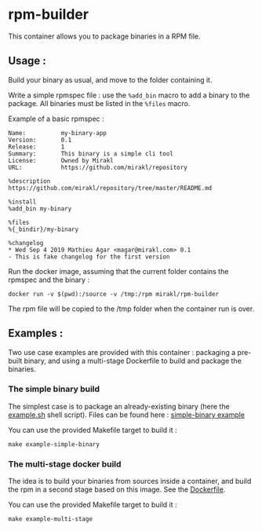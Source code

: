 # rpm-builder

This container allows you to package binaries in a RPM file.    

## Usage : 

Build your binary as usual, and move to the folder containing it.

Write a simple rpmspec file : use the `%add_bin` macro to add a binary to the package.
All binaries must be listed in the `%files` macro.

Example of a basic rpmspec :
```
Name:          my-binary-app
Version:       0.1
Release:       1
Summary:       This binary is a simple cli tool
License:       Owned by Mirakl
URL:           https://github.com/mirakl/repository

%description
https://github.com/mirakl/repository/tree/master/README.md

%install
%add_bin my-binary

%files
%{_bindir}/my-binary

%changelog
* Wed Sep 4 2019 Mathieu Agar <magar@mirakl.com> 0.1
- This is fake changelog for the first version
```

Run the docker image, assuming that the current folder contains the rpmspec and the binary :
```
docker run -v $(pwd):/source -v /tmp:/rpm mirakl/rpm-builder
```

The rpm file will be copied to the /tmp folder when the container run is over.

## Examples : 

Two use case examples are provided with this container : packaging a pre-built binary, and using a multi-stage Dockerfile to 
build and package the binaries.
 
### The simple binary build

The simplest case is to package an already-existing binary (here the [example.sh](examples/simple-binary/example.sh) shell script). 
Files can be found here : [simple-binary example](examples/simple-binary/)

You can use the provided Makefile target to build it :
```
make example-simple-binary
```

### The multi-stage docker build

The idea is to build your binaries from sources inside a container, and build the rpm in a second stage based on this image.
See the [Dockerfile](examples/multi-stage/Dockerfile).

You can use the provided Makefile target to build it :
```
make example-multi-stage
```
